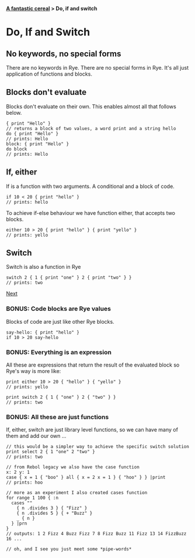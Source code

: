 <b><a href="./TOUR_0.html">A fantastic cereal</a> > Do, if and switch</b>

# Do, If and Switch

## No keywords, no special forms

There are no keywords in Rye. There are no special forms in Rye. It's all just application of functions and blocks.

## Blocks don't evaluate

Blocks don't evaluate on their own. This enables almost all that follows below.

```rye
{ print "Hello" }
// returns a block of two values, a word print and a string hello
do { print "Hello" }
// prints: Hello
block: { print "Hello" }
do block
// prints: Hello
```

## If, either

If is a function with two arguments. A conditional and a block of code.

```rye
if 10 < 20 { print "hello" }
// prints: hello
```
To achieve if-else behaviour we have function either, that accepts two blocks.

```rye
either 10 > 20 { print "hello" } { print "yello" }
// prints: yello
```

## Switch

Switch is also a function in Rye

```rye
switch 2 { 1 { print "one" } 2 { print "two" } }
// prints: two
```

<a class="foot" href="./TOUR_3.html" class="next">Next</a>


### BONUS: Code blocks are Rye values

Blocks of code are just like other Rye blocks.

```rye
say-hello: { print "hello" }
if 10 > 20 say-hello
```

### BONUS: Everything is an expression

All these are expressions that return the result of the evaluated block so Rye's way is more like:

```rye
print either 10 > 20 { "hello" } { "yello" }
// prints: yello

print switch 2 { 1 { "one" } 2 { "two" } }
// prints: two
```

### BONUS: All these are just functions

If, either, switch are just library level functions, so we can have many of them and add our own ...

```rye
// this would be a simpler way to achieve the specific switch solution
print select 2 { 1 "one" 2 "two" }
// prints: two

// from Rebol legacy we also have the case function
x: 2 y: 1
case { x = 1 { "boo" } all { x = 2 x = 1 } { "hoo" } } |print
// prints: hoo

// more as an experiment I also created cases function
for range 1 100 { :n
  cases ""
    { n .divides 3 } { "Fizz" }
    { n .divides 5 } { + "Buzz" }
    _ { n }
  } |prn
}
// outputs: 1 2 Fizz 4 Buzz Fizz 7 8 Fizz Buzz 11 Fizz 13 14 FizzBuzz 16 ...

// oh, and I see you just meet some *pipe-words*
```

